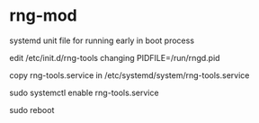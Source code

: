 # rng-mod
systemd unit file for running early in boot process

edit /etc/init.d/rng-tools changing PIDFILE=/run/rngd.pid

copy rng-tools.service in /etc/systemd/system/rng-tools.service

sudo systemctl enable rng-tools.service

sudo reboot

